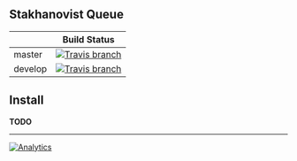 Stakhanovist Queue
------------------



|         | Build Status |
|---------|:------------:|
| master  | [![Travis branch](https://img.shields.io/travis/stakhanovist/queue/master.svg?style=flat-square)](https://travis-ci.org/stakhanovist/queue)  |
| develop | [![Travis branch](https://img.shields.io/travis/stakhanovist/queue/develop.svg?style=flat-square)](https://travis-ci.org/stakhanovist/queue) |


## Install

**TODO**

---

[![Analytics](https://ga-beacon.appspot.com/UA-49655829-1/stakhanovist/queue)](https://github.com/igrigorik/ga-beacon)